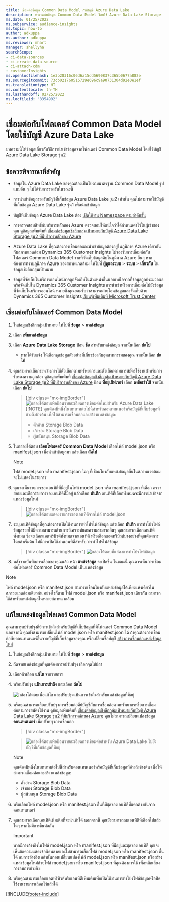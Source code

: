 ```yaml
---
title: เชื่อมต่อข้อมูล Common Data Model กับบัญชี Azure Data Lake
description: ทำงานกับข้อมูล Common Data Model โดยใช้ Azure Data Lake Storage
ms.date: 01/25/2022
ms.subservice: audience-insights
ms.topic: how-to
author: adkuppa
ms.author: adkuppa
ms.reviewer: mhart
manager: shellyha
searchScope:
- ci-data-sources
- ci-create-data-source
- ci-attach-cdm
- customerInsights
ms.openlocfilehash: 1e3b28316c06d6a15dd5690837c365b0677a882e
ms.sourcegitcommit: 73cb021760516729e696c9a90731304d92e0e1ef
ms.translationtype: HT
ms.contentlocale: th-TH
ms.lasthandoff: 02/25/2022
ms.locfileid: "8354992"
---
```

# <a name="connect-to-a-common-data-model-folder-using-an-azure-data-lake-account"></a>เชื่อมต่อกับโฟลเดอร์ Common Data Model โดยใช้บัญชี Azure Data Lake

บทความนี้ให้ข้อมูลเกี่ยวกับวิธีการนำเข้าข้อมูลจากโฟลเดอร์ Common Data Model โดยใช้บัญชี Azure Data Lake Storage รุ่น2

## <a name="important-considerations"></a>ข้อควรพิจารณาที่สำคัญ

- ข้อมูลใน Azure Data Lake ของคุณต้องเป็นไปตามมาตรฐาน Common Data Model รูปแบบอื่น ๆ ไม่ได้รับการรองรับในขณะนี้

- การนำเข้าข้อมูลรองรับบัญชีที่เก็บข้อมูล Azure Data Lake *รุ่น2* เท่านั้น คุณไม่สามารถใช้บัญชีที่เก็บข้อมูล Azure Data Lake รุ่น1 เพื่อนำเข้าข้อมูล

- บัญชีที่เก็บข้อมูล Azure Data Lake ต้อง [เปิดใช้งาน Namespace ตามลำดับชั้น](/azure/storage/blobs/data-lake-storage-namespace)

- การตรวจสอบสิทธิ์กับบริการหลักของ Azure ตรวจสอบให้แน่ใจว่าได้กำหนดค่าไว้ในผู้เช่าของคุณ ดูข้อมูลเพิ่มเติมที่ [เชื่อมต่อข้อมูลเชิงลึกกลุ่มเป้าหมายกับบัญชี Azure Data Lake Storage รุ่น2 ที่มีบริการหลักของ Azure](connect-service-principal.md)

- Azure Data Lake ที่คุณต้องการเชื่อมต่อและนำเข้าข้อมูลต้องอยู่ในภูมิภาค Azure เดียวกันกับสภาพแวดล้อม Dynamics 365 Customer Insights ไม่รองรับการเชื่อมต่อกับโฟลเดอร์ Common Data Model จากที่จัดเก็บข้อมูลดิบในภูมิภาค Azure อื่นๆ หากต้องการทราบภูมิภาค Azure ของสภาพแวดล้อม ให้ไปที่ **ผู้ดูแลระบบ** > **ระบบ** > **เกี่ยวกับ** ในข้อมูลเชิงลึกกลุ่มเป้าหมาย

- ข้อมูลที่จัดเก็บในบริการออนไลน์อาจถูกจัดเก็บในตำแหน่งอื่นนอกเหนือจากที่ข้อมูลถูกประมวลผลหรือจัดเก็บใน Dynamics 365 Customer Insights การนำเข้าหรือการเชื่อมต่อไปยังข้อมูลที่จัดเก็บในบริการออนไลน์ หมายถึงคุณยอมรับว่าสามารถถ่ายโอนข้อมูลและจัดเก็บด้วย Dynamics 365 Customer Insights [เรียนรู้เพิ่มเติมที่ Microsoft Trust Center](https://www.microsoft.com/trust-center)

## <a name="connect-to-a-common-data-model-folder"></a>เชื่อมต่อกับโฟลเดอร์ Common Data Model

1. ในข้อมูลเชิงลึกกลุ่มเป้าหมาย ให้ไปที่ **ข้อมูล** > **แหล่งข้อมูล**

1. เลือก **เพิ่มแหล่งข้อมูล**

1. เลือก **Azure Data Lake Storage** ป้อน **ชื่อ** สำหรับแหล่งข้อมูล จากนั้นเลือก **ถัดไป**

   - หากได้รับแจ้ง ให้เลือกชุดข้อมูลตัวอย่างที่เกี่ยวข้องกับอุตสาหกรรมของคุณ จากนั้นเลือก **ถัดไป** 

1. คุณสามารถเลือกระหว่างการใช้ตัวเลือกตามทรัพยากรและตัวเลือกตามการสมัครใช้งานสำหรับการรับรองความถูกต้อง ดูข้อมูลเพิ่มเติมที่ [เชื่อมต่อข้อมูลเชิงลึกกลุ่มเป้าหมายกับบัญชี Azure Data Lake Storage รุ่น2 ที่มีบริการหลักของ Azure](connect-service-principal.md) ป้อน **ที่อยู่เซิฟเวอร์** เลือก **ลงชื่อเข้าใช้** จากนั้นเลือก **ถัดไป**
   > [!div class="mx-imgBorder"]
   > ![กล่องโต้ตอบเพื่อป้อนรายละเอียดการเชื่อมต่อใหม่สำหรับ Azure Data Lake](media/enter-new-storage-details.png)
   > [!NOTE]
   > คุณต้องมีหนึ่งในบทบาทต่อไปนี้สำหรับคอนเทนเนอร์หรือบัญชีที่เก็บข้อมูลที่อ้างถึงข้างต้น เพื่อให้สามารถเชื่อมต่อและสร้างแหล่งข้อมูล:
   >  - ตัวอ่าน Storage Blob Data
   >  - เจ้าของ Storage Blob Data
   >  - ผู้สนับสนุน Storage Blob Data

1. ในกล่องโต้ตอบ **เลือกโฟลเดอร์ Common Data Model** เลือกไฟล์ model.json หรือ manifest.json เพื่อนำเข้าข้อมูลมา แล้วเลือก **ถัดไป**
   > [!NOTE]
   > ไฟล์ model.json หรือ manifest.json ใดๆ ที่เชื่อมโยงกับแหล่งข้อมูลอื่นในสภาพแวดล้อม จะไม่แสดงในรายการ

1. คุณจะเห็นรายการของเอนทิตีที่มีอยู่ในไฟล์ model.json หรือ manifest.json ที่เลือก ตรวจสอบและเลือกรายการของเอนทิตีที่มีอยู่ แล้วเลือก **บันทึก** เอนทิตีที่เลือกทั้งหมดจะมีการนำเข้าจากแหล่งข้อมูลใหม่
   > [!div class="mx-imgBorder"]
   > ![กล่องโต้ตอบแสดงรายการของเอนทิตีจากไฟล์ model.json](media/review-entities.png)

8. ระบุเอนทิตีข้อมูลที่คุณต้องการเปิดใช้งานการทำโปรไฟล์ข้อมูล แล้วเลือก **บันทึก** การทําโปรไฟล์ข้อมูลช่วยให้มีความสามารถด้านการวิเคราะห์และความสามารถอื่นๆ คุณสามารถเลือกเอนทิตีทั้งหมด ซึ่งจะเลือกแอตทริบิวต์ทั้งหมดจากเอนทิตี หรือเลือกแอตทริบิวต์บางอย่างที่คุณต้องการ โดยค่าเริ่มต้น ไม่มีการเปิดใช้งานเอนทิตีสำหรับการทำโปรไฟล์ข้อมูล
   > [!div class="mx-imgBorder"]
   > ![กล่องโต้ตอบที่แสดงการทำโปรไฟล์ข้อมูล](media/dataprofiling-entities.png)

9. หลังจากบันทึกการเลือกของคุณแล้ว หน้า **แหล่งข้อมูล** จะเปิดขึ้น ในขณะนี้ คุณควรเห็นการเชื่อมต่อโฟลเดอร์ Common Data Model เป็นแหล่งข้อมูล

> [!NOTE]
> ไฟล์ model.json หรือ manifest.json สามารถเชื่อมโยงกับแหล่งข้อมูลได้เพียงแห่งเดียวในสภาวะแวดล้อมเดียวกัน อย่างไรก็ตาม ไฟล์ model.json หรือ manifest.json เดียวกัน สามารถใช้สำหรับแหล่งข้อมูลในหลายสภาพแวดล้อม

## <a name="edit-a-common-data-model-folder-data-source"></a>แก้ไขแหล่งข้อมูลโฟลเดอร์ Common Data Model

คุณสามารถปรับปรุงคีย์การเข้าถึงสำหรับบัญชีที่เก็บข้อมูลที่มีโฟลเดอร์ Common Data Model นอกจากนี้ คุณยังสามารถเปลี่ยนไฟล์ model.json หรือ manifest.json ได้ ถ้าคุณต้องการเชื่อมต่อกับคอนเทนเนอร์อื่นจากบัญชีที่เก็บข้อมูลของคุณ หรือเปลี่ยนชื่อบัญชี [สร้างการเชื่อมต่อแหล่งข้อมูลใหม่](#connect-to-a-common-data-model-folder)

1. ในข้อมูลเชิงลึกกลุ่มเป้าหมาย ให้ไปที่ **ข้อมูล** > **แหล่งข้อมูล**

2. ถัดจากแหล่งข้อมูลที่คุณต้องการอปรับปรุง เลือกจุดไข่ปลา

3. เลือกตัวเลือก **แก้ไข** จากรายการ

4. หรือปรับปรุง **แป้นการเข้าถึง** และเลือก **ถัดไป**

   ![กล่องโต้ตอบเพื่อแก้ไข และปรับปรุงแป้นการเข้าถึงสำหรับแหล่งข้อมูลที่มีอยู่](media/edit-access-key.png)

5. หรือคุณสามารถเลือกปรับปรุงการเชื่อมต่อคีย์บัญชีกับการเชื่อมต่อตามทรัพยากรหรือการเชื่อมต่อตามการสมัครใช้งาน ดูข้อมูลเพิ่มเติมที่ [เชื่อมต่อข้อมูลเชิงลึกกลุ่มเป้าหมายกับบัญชี Azure Data Lake Storage รุ่น2 ที่มีบริการหลักของ Azure](connect-service-principal.md) คุณไม่สามารถเปลี่ยนแปลงข้อมูล **คอนเทนเนอร์** เมื่อปรับปรุงการเชื่อมต่อ
   > [!div class="mx-imgBorder"]

   > ![กล่องโต้ตอบเพื่อป้อนรายละเอียดการเชื่อมต่อสำหรับ Azure Data Lake ไปยังบัญชีที่เก็บข้อมูลที่มีอยู่](media/enter-existing-storage-details.png)

   > [!NOTE]
   > คุณต้องมีหนึ่งในบทบาทต่อไปนี้สำหรับคอนเทนเนอร์หรือบัญชีที่เก็บข้อมูลที่อ้างถึงข้างต้น เพื่อให้สามารถเชื่อมต่อและสร้างแหล่งข้อมูล:
   >  - ตัวอ่าน Storage Blob Data
   >  - เจ้าของ Storage Blob Data
   >  - ผู้สนับสนุน Storage Blob Data


6. หรือเลือกไฟล์ model.json หรือ manifest.json อื่นที่มีชุดของเอนทิตีที่แตกต่างกันจากคอนเทนเนอร์

7. คุณสามารถเลือกเอนทิตีเพิ่มเติมที่จะนำเข้าได้ นอกจากนี้ คุณยังสามารถลบเอนทิตีที่เลือกไปแล้วใดๆ หากไม่มีการขึ้นต่อกัน

   > [!IMPORTANT]
   > หากมีการอ้างอิงในไฟล์ model.json หรือ manifest.json ที่มีอยู่และชุดของเอนทิตี คุณจะเห็นข้อความแสดงข้อผิดพลาดและไม่สามารถเลือกไฟล์ model.json หรือ manifest.json อื่นได้ ลบการอ้างอิงเหล่านั้นก่อนเปลี่ยนแปลงไฟล์ model.json หรือ manifest.json หรือสร้างแหล่งข้อมูลใหม่ด้วยไฟล์ model.json หรือ manifest.json ที่คุณต้องการใช้ เพื่อหลีกเลี่ยงการลบการอ้างอิง

8. หรือคุณสามารถเลือกแอตทริบิวต์หรือเอนทิตีเพิ่มเติมเพื่อเปิดใช้งานการทำโปรไฟล์ข้อมูลหรือปิดใช้งานรายการเลือกไว้แล้วได้   


[!INCLUDE[footer-include](../includes/footer-banner.md)]
